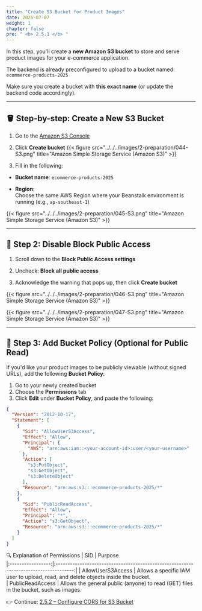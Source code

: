```yaml
---
title: "Create S3 Bucket for Product Images"
date: 2025-07-07
weight: 1
chapter: false
pre: " <b> 2.5.1 </b> "
---
```


In this step, you'll create a **new Amazon S3 bucket** to store and serve product images for your e-commerce application.

The backend is already preconfigured to upload to a bucket named: `ecommerce-products-2025`


Make sure you create a bucket with **this exact name** (or update the backend code accordingly).

---

## 🪣 Step-by-step: Create a New S3 Bucket

1. Go to the [Amazon S3 Console](https://s3.console.aws.amazon.com/s3/home)

2. Click **Create bucket**
{{< figure src="../../../images/2-preparation/044-S3.png" title="Amazon Simple Storage Service (Amazon S3)" >}}
3. Fill in the following:

- **Bucket name**: `ecommerce-products-2025`


- **Region**:  
Choose the same AWS Region where your Beanstalk environment is running (e.g., `ap-southeast-1`)

{{< figure src="../../../images/2-preparation/045-S3.png" title="Amazon Simple Storage Service (Amazon S3)" >}}

---

## 🔐 Step 2: Disable Block Public Access

1. Scroll down to the **Block Public Access settings**

2. Uncheck:  **Block all public access**

3. Acknowledge the warning that pops up, then click **Create bucket**

{{< figure src="../../../images/2-preparation/046-S3.png" title="Amazon Simple Storage Service (Amazon S3)" >}}

{{< figure src="../../../images/2-preparation/047-S3.png" title="Amazon Simple Storage Service (Amazon S3)" >}}

---

## 📛 Step 3: Add Bucket Policy (Optional for Public Read)

If you'd like your product images to be publicly viewable (without signed URLs), add the following **Bucket Policy**:

1. Go to your newly created bucket  
2. Choose the **Permissions** tab  
3. Click **Edit** under **Bucket Policy**, and paste the following:

```json
{
  "Version": "2012-10-17",
  "Statement": [
    {
      "Sid": "AllowUserS3Access",
      "Effect": "Allow",
      "Principal": {
        "AWS": "arn:aws:iam::<your-account-id>:user/<your-username>"
      },
      "Action": [
        "s3:PutObject",
        "s3:GetObject",
        "s3:DeleteObject"
      ],
      "Resource": "arn:aws:s3:::ecommerce-products-2025/*"
    },
    {
      "Sid": "PublicReadAccess",
      "Effect": "Allow",
      "Principal": "*",
      "Action": "s3:GetObject",
      "Resource": "arn:aws:s3:::ecommerce-products-2025/*"
    }
  ]
}

```
🔍 Explanation of Permissions
|        SID        |                                        Purpose                                       
|:-----------------:|:-------------------------------------------------------------------------------------:|
| AllowUserS3Access | Allows a specific IAM user to upload, read, and delete objects inside the bucket.    
| PublicReadAccess  | Allows the general public (anyone) to read (GET) files in the bucket, such as images. 



👉 Continue: [2.5.2 – Configure CORS for S3 Bucket](../2.5.2-configure-cors/)



